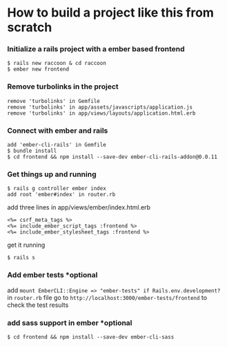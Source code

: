 
How to build a project like this from scratch
===============================

### Initialize a rails project with a ember based frontend 
```
$ rails new raccoon & cd raccoon
$ ember new frontend
```

### Remove turbolinks in the project
```
remove 'turbolinks' in Gemfile 
remove 'turbolinks' in app/assets/javascripts/application.js
remove 'turbolinks' in app/views/layouts/application.html.erb
```

### Connect with ember and rails
```
add 'ember-cli-rails' in Gemfile
$ bundle install
$ cd frontend && npm install --save-dev ember-cli-rails-addon@0.0.11
```

### Get things up and running
```
$ rails g controller ember index
add root 'ember#index' in router.rb
```

add three lines in app/views/ember/index.html.erb 
```
<%= csrf_meta_tags %>
<%= include_ember_script_tags :frontend %>
<%= include_ember_stylesheet_tags :frontend %>
```

get it running
```
$ rails s 
```

### Add ember tests *optional
add `mount EmberCLI::Engine => "ember-tests" if Rails.env.development?` in `router.rb` file
go to `http://localhost:3000/ember-tests/frontend` to check the test results

### add sass support in ember *optional
```
$ cd frontend && npm install --save-dev ember-cli-sass
```



